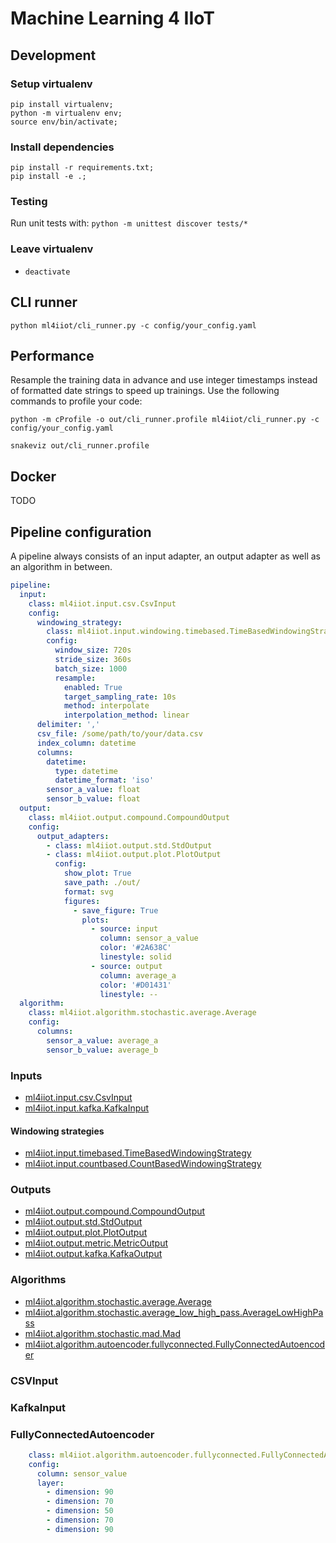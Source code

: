 # Machine Learning 4 IIoT

## Development

### Setup virtualenv

```
pip install virtualenv;
python -m virtualenv env;
source env/bin/activate;
```

### Install dependencies

```
pip install -r requirements.txt;
pip install -e .;
```

### Testing

Run unit tests with: `python -m unittest discover tests/*`

### Leave virtualenv

- `deactivate`

## CLI runner

```
python ml4iiot/cli_runner.py -c config/your_config.yaml
```

## Performance

Resample the training data in advance and use integer timestamps instead of formatted date strings to speed up trainings. 
Use the following commands to profile your code:

```
python -m cProfile -o out/cli_runner.profile ml4iiot/cli_runner.py -c config/your_config.yaml
```

```
snakeviz out/cli_runner.profile 
```

## Docker

TODO

## Pipeline configuration

A pipeline always consists of an input adapter, an output adapter as well as an algorithm in between. 

```yaml
pipeline:
  input:
    class: ml4iiot.input.csv.CsvInput
    config:
      windowing_strategy:
        class: ml4iiot.input.windowing.timebased.TimeBasedWindowingStrategy
        config:
          window_size: 720s
          stride_size: 360s
          batch_size: 1000
          resample:
            enabled: True
            target_sampling_rate: 10s
            method: interpolate
            interpolation_method: linear
      delimiter: ','
      csv_file: /some/path/to/your/data.csv
      index_column: datetime
      columns:
        datetime:
          type: datetime
          datetime_format: 'iso'
        sensor_a_value: float
        sensor_b_value: float
  output:
    class: ml4iiot.output.compound.CompoundOutput
    config:
      output_adapters:
        - class: ml4iiot.output.std.StdOutput
        - class: ml4iiot.output.plot.PlotOutput
          config:
            show_plot: True
            save_path: ./out/
            format: svg
            figures:
              - save_figure: True
                plots:
                  - source: input
                    column: sensor_a_value
                    color: '#2A638C'
                    linestyle: solid
                  - source: output
                    column: average_a
                    color: '#D01431'
                    linestyle: --
  algorithm:
    class: ml4iiot.algorithm.stochastic.average.Average
    config:
      columns:
        sensor_a_value: average_a
        sensor_b_value: average_b
```

### Inputs
- [ml4iiot.input.csv.CsvInput](#CSVInput) 
- [ml4iiot.input.kafka.KafkaInput](#KafkaInput)

#### Windowing strategies

- [ml4iiot.input.timebased.TimeBasedWindowingStrategy](#TimeBasedWindowingStrategy) 
- [ml4iiot.input.countbased.CountBasedWindowingStrategy](#CountBasedWindowingStrategy) 

### Outputs
- [ml4iiot.output.compound.CompoundOutput](#CompoundOutput)
- [ml4iiot.output.std.StdOutput](#StdOutput)
- [ml4iiot.output.plot.PlotOutput](#PlotOutput)
- [ml4iiot.output.metric.MetricOutput](#MetricOutput)
- [ml4iiot.output.kafka.KafkaOutput](#KafkaOutput)

### Algorithms
- [ml4iiot.algorithm.stochastic.average.Average](#Average)
- [ml4iiot.algorithm.stochastic.average_low_high_pass.AverageLowHighPass](#AverageLowHighPass)
- [ml4iiot.algorithm.stochastic.mad.Mad](#Mad)
- [ml4iiot.algorithm.autoencoder.fullyconnected.FullyConnectedAutoencoder](#FullyConnectedAutoencoder)

### CSVInput

### KafkaInput  


### FullyConnectedAutoencoder

```yaml
    class: ml4iiot.algorithm.autoencoder.fullyconnected.FullyConnectedAutoencoder
    config:
      column: sensor_value
      layer:
        - dimension: 90
        - dimension: 70
        - dimension: 50
        - dimension: 70
        - dimension: 90
```
